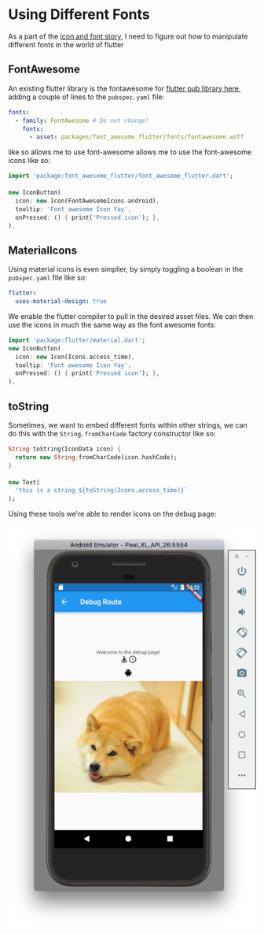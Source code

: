 # Using Different Fonts
As a part of the [icon and font story](https://trello.com/c/8S4DSMle/48-flutter-load-a-font-asset), I need to figure out how to manipulate different fonts in the world of flutter

## FontAwesome
An existing flutter library is the fontawesome for [flutter pub library here](https://pub.dartlang.org/packages/font_awesome_flutter), adding a couple of lines to the `pubspec.yaml` file:

```yaml
fonts:
  - family: FontAwesome # Do not change!
    fonts:
      - asset: packages/font_awesome_flutter/fonts/fontawesome.woff
```

like so allows me to use font-awesome allows me to use the font-awesome icons like so:

```dart
import 'package:font_awesome_flutter/font_awesome_flutter.dart';

new IconButton(
  icon: new Icon(FontAwesomeIcons.android),
  tooltip: 'Font awesome Icon Yay',
  onPressed: () { print('Pressed icon'); },
),
```

## MaterialIcons
Using material icons is even simplier, by simply toggling a boolean in the `pubspec.yaml` file like so:

```yaml
flutter:
  uses-material-design: true
```

We enable the flutter compiler to pull in the desired asset files. We can then use the icons in much the same way as the font awesome fonts:

```dart
import 'package:flutter/material.dart';
new IconButton(
  icon: new Icon(Icons.access_time),
  tooltip: 'Font awesome Icon Yay',
  onPressed: () { print('Pressed icon'); },
),
```

## toString
Sometimes, we want to embed different fonts within other strings, we can do this with the `String.fromCharCode` factory constructor like so:

```dart
String toString(IconData icon) {
  return new String.fromCharCode(icon.hashCode);
}

new Text(
  'this is a string ${toString(Icons.access_time)}`
);
```

Using these tools we're able to render icons on the debug page:

![icons and fonts on the debug page](./ch02/icons-and-fonts-debug.png)